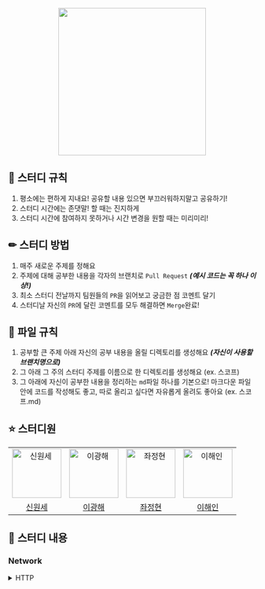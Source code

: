 <p align = "center">
  <img src="https://user-images.githubusercontent.com/62709718/168315729-4e54ff13-4aed-429e-9e45-11d244f77804.jpeg" width="300px" height=auto />
</p>

## 📝 스터디 규칙
1. 평소에는 편하게 지내요! 공유할 내용 있으면 부끄러워하지말고 공유하기!
2. 스터디 시간에는 존댓말! 할 때는 진지하게
3. 스터디 시간에 참여하지 못하거나 시간 변경을 원할 때는 미리미리!

## ✏ 스터디 방법
1. 매주 새로운 주제를 정해요
2. 주제에 대해 공부한 내용을 각자의 브랜치로 `Pull Request` ***(예시 코드는 꼭 하나 이상!)***
3. 최소 스터디 전날까지 팀원들의 `PR`을 읽어보고 궁금한 점 코멘트 달기
4. 스터디날 자신의 `PR`에 달린 코멘트를 모두 해결하면 `Merge`완료!

## 📂 파일 규칙
1. 공부할 큰 주제 아래 자신의 공부 내용을 올릴 디렉토리를 생성해요 ***(자신이 사용할 브랜치명으로)***
2. 그 아래 그 주의 스터디 주제를 이름으로 한 디렉토리를 생성해요 (ex. 스코프)
3. 그 아래에 자신이 공부한 내용을 정리하는 `md`파일 하나를 기본으로! 마크다운 파일 안에 코드를 작성해도 좋고, 따로 올리고 싶다면 자유롭게 올려도 좋아요 (ex. 스코프.md)

## ⭐️ 스터디원
<table>
  <tr>
    <td align="center">
      <img src="https://user-images.githubusercontent.com/62709718/198602718-768be0bc-5cb4-4df3-be8d-3289c4f691db.jpg" width="100px;" alt="신원세"/>
    </td>
    <td align="center">
      <img src="https://avatars.githubusercontent.com/u/62276222?v=4" width="100px;" alt="이광해"/>
    </td>
    <td align="center">
      <img src="" width="100px;" alt="좌정현"/>
    </td>    
    <td align="center">
      <img src="https://avatars.githubusercontent.com/u/63691786?v=4" width="100px;" alt="이해인"/>
    </td>
  </tr>
  <tr>    
    <td align="center">
      <a href="https://github.com/shinwonse">
        <div>신원세</div>
      </a>
    </td>
    <td align="center">
      <a href="https://github.com/PangHae">
        <div>이광해</div>
      </a>
    </td>
    <td align="center">
      <a href="https://github.com/imhynni">
        <div>좌정현</div>
      </a>
    </td>    
    <td align="center">
      <a href="https://github.com/Haen1231">
        <div>이해인</div>
      </a>
    </td>
  </tr>
</table>

## 💾 스터디 내용
### Network
<details>
  <summary>HTTP</summary>
  <ul>
    <li>
      <a href='https://github.com/FEkachu/FEkachu-Study/blob/main/Network/HTTP/HTTP%EC%9D%98%20%EC%97%AD%EC%82%AC_wonse.md'>HTTP의 역사 - wonse</a>
    </li>
    <li>
      <a href='https://github.com/FEkachu/FEkachu-Study/blob/main/Network/HTTP/HTTP_jwa.md'>HTTP - jwa</a>
    </li>
    <li>
      <a href='https://github.com/FEkachu/FEkachu-Study/blob/main/Network/HTTP/HTTP_haen.mdd'>HTTP - haen</a>
    </li>
  </ul>
  
  
</details>
